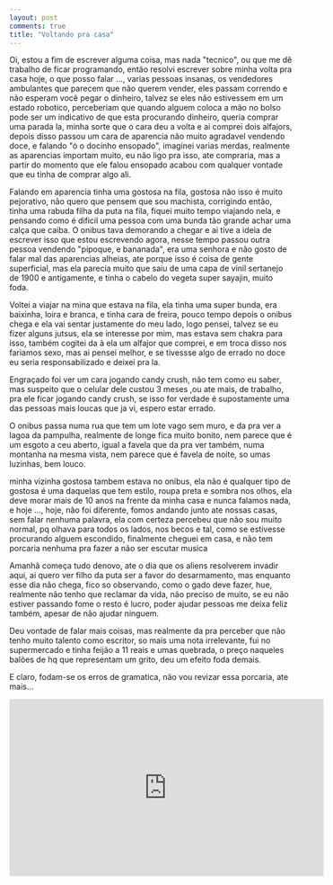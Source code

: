 ```yaml
---
layout: post
comments: true
title: "Voltando pra casa"
---
```


Oi, estou a fim de escrever alguma coisa, mas nada "tecnico", ou que me dê
trabalho de ficar programando, então resolvi escrever sobre minha volta pra casa
hoje, o que posso falar ..., varias pessoas insanas, os vendedores ambulantes que
parecem que não querem vender, eles passam correndo e não esperam você pegar o dinheiro,
talvez se eles não estivessem em um estado robotico, perceberiam que quando alguem coloca
a mão no bolso pode ser um indicativo de que esta procurando dinheiro, queria comprar uma
parada la, minha sorte que o cara deu a volta e ai comprei dois alfajors, depois disso passou um cara de aparencia
não muito agradavel vendendo doce, e falando "ó o docinho ensopado", imaginei varias merdas, 
realmente as aparencias importam muito, eu não ligo pra isso, ate compraria, mas a partir do momento que ele falou ensopado
acabou com qualquer vontade que eu tinha de comprar algo ali.

Falando em aparencia tinha uma gostosa na fila, gostosa não isso é muito pejorativo, não quero
que pensem que sou machista, corrigindo então, tinha uma rabuda filha da puta na fila,
fiquei muito tempo viajando nela, e pensando como é dificil uma pessoa com uma bunda tão grande achar
uma calça que caiba. O onibus tava demorando a chegar e ai tive a ideia de escrever isso que estou
escrevendo agora, nesse tempo passou outra pessoa vendendo "pipoque, e bananada", era uma senhora e não gosto de 
falar mal das aparencias alheias, ate porque isso é coisa de gente superficial, mas ela parecia muito
que saiu de uma capa de vinil sertanejo de 1900 e antigamente, e tinha o cabelo do vegeta super sayajin, muito foda.

Voltei a viajar na mina que estava na fila, ela tinha uma super bunda, era baixinha, loira e branca, e tinha cara
de freira, pouco tempo depois o onibus chega e ela vai sentar justamente do meu lado,
logo pensei, talvez se eu fizer alguns jutsus, ela se interesse por mim, mas estava sem chakra para isso,
também cogitei da à ela um alfajor que comprei, e em troca disso nos fariamos sexo, mas ai pensei melhor, e
se tivessse algo de errado no doce eu seria responsabilizado e deixei pra la.

Engraçado foi ver um cara jogando candy crush, não tem como eu saber, mas suspeito que o celular dele custou 3
meses ,ou ate mais, de trabalho, pra ele ficar jogando candy crush, se isso for verdade é supostamente uma das
pessoas mais loucas que ja vi, espero estar errado.

O onibus passa numa rua que tem um lote vago sem muro, e da pra ver a lagoa da pampulha, realmente de longe fica muito bonito,
nem parece que é um esgoto a ceu aberto, igual a favela que da pra ver também, numa montanha na mesma vista, nem parece que
é favela de noite, so umas luzinhas, bem louco.

minha vizinha gostosa tambem estava no onibus, ela não é qualquer tipo de gostosa é uma daquelas que tem estilo,
roupa preta e sombra nos olhos, ela deve morar mais de 10 anos na frente da minha casa e nunca falamos nada, e hoje ..., hoje,
não foi diferente, fomos andando junto ate nossas casas, sem falar nenhuma palavra,
ela com certeza percebeu que não sou muito normal, pq olhava para todos os lados, nos becos e tal, como se estivesse
procurando alguem escondido, finalmente cheguei em casa, e não tem porcaria nenhuma pra fazer a não ser escutar musica

Amanhã começa tudo denovo, ate o dia que os aliens resolverem invadir aqui, ai quero ver filho da puta ser a favor do desarmamento,
mas enquanto esse dia não chega, fico so observando, como o gado deve fazer, hue, realmente não tenho que reclamar da vida,
não preciso de muito, se eu não estiver passando fome o resto é lucro, poder ajudar pessoas me deixa feliz também,
apesar de não ajudar ninguem.

Deu vontade de falar mais coisas, mas realmente da pra perceber que não tenho muito talento como escritor, so mais uma nota irrelevante,
fui no supermercado e tinha feijão a 11 reais e umas quebrada, o preço naqueles balões de hq que representam um grito, deu um efeito foda demais.

E claro, fodam-se os erros de gramatica, não vou revizar essa porcaria, ate mais...

<iframe width="560" height="315" src="https://www.youtube.com/embed/S2QkgmarRhQ" frameborder="0" allowfullscreen></iframe>



